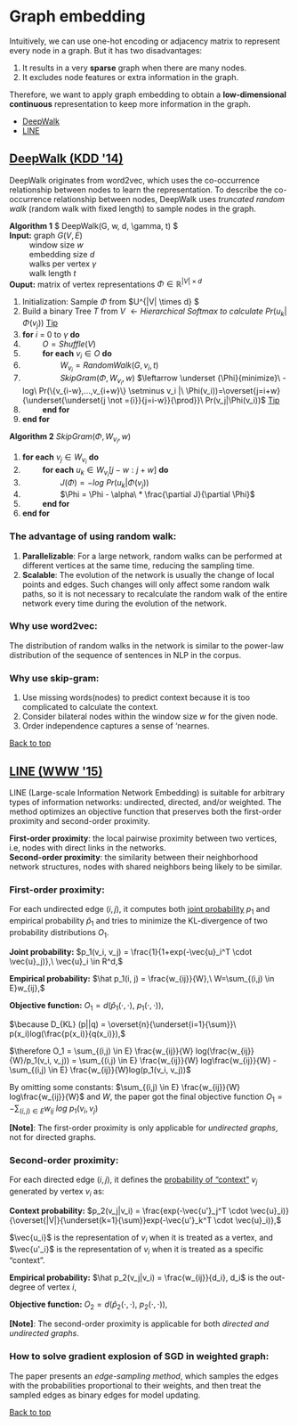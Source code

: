 # Graph embedding
Intuitively, we can use one-hot encoding or adjacency matrix to represent every node in a graph. But it has two disadvantages:
1. It results in a very **sparse** graph when there are many nodes.
2. It excludes node features or extra information in the graph.

Therefore, we want to apply graph embedding to obtain a **low-dimensional continuous** representation to keep more information in the graph.

- [DeepWalk](#deepwalk-kdd-14)
- [LINE](#line-www-15)

## [DeepWalk (KDD '14)](http://www.perozzi.net/publications/14_kdd_deepwalk.pdf)
​​DeepWalk originates from word2vec, which uses the co-occurrence relationship between nodes to learn the representation. To describe the co-occurrence relationship between nodes, DeepWalk uses *truncated random walk* (random walk with fixed length) to sample nodes in the graph.

**Algorithm 1** $ DeepWalk(G, w, d, \gamma, t) $   
**Input:** graph $G(V,E)$   
$\qquad$ window size $w$   
$\qquad$ embedding size $d$    
$\qquad$ walks per vertex $\gamma$   
$\qquad$ walk length $t$   
**Ouput:** matrix of vertex representations $\Phi \in \mathbb{R}^{|V| \times d}$
1. Initialization: Sample $\Phi$ from $U^{|V| \times d} $   
2. Build a binary Tree $T$ from $V$  $\leftarrow  Hierarchical\ Softmax\ to\ calculate\ Pr(u_k | \Phi(v_j))$ [Tip](## "reduce the computational complexity from O(|V|) to O(log|V|), see Algorithm 2 line 3")
3. **for** $i$ = 0 to $\gamma$ **do**   
4. $\qquad$ $O = Shuffle(V)$   
5. $\qquad$ **for each** $v_i \in O$ **do**   
6. $\qquad\qquad$ $W_{v_i} = RandomWalk(G, v_i, t)$   
7. $\qquad\qquad$ $SkipGram(\Phi, W_{v_i}, w)$   $\leftarrow \underset {\Phi}{minimize}\ -log\ Pr(\{v_{i-w},...,v_{i+w}\} \setminus v_i |\ \Phi(v_i))=\overset{j=i+w}{\underset{\underset{j \not ={i}}{j=i-w}}{\prod}}\ Pr(v_j|\Phi(v_i))$ [Tip](## "It approximates the conditional probability using an independence assumption")
8. $\qquad$ **end for**   
9. **end for** 

**Algorithm 2** $SkipGram(\Phi, W_{v_i}, w)$    
1. **for each** $v_j \in W_{v_i}$ **do**
2. $\qquad$ **for each** $u_k \in W_{v_i}[j-w:j+w]$ **do**
3. $\qquad\qquad$ $J(\Phi)=-log\ Pr(u_k | \Phi(v_j))$
4. $\qquad\qquad$ $\Phi = \Phi - \alpha\ * \frac{\partial J}{\partial \Phi}$
5. $\qquad$ **end for**       
6. **end for** 


### The advantage of using random walk:
1. **Parallelizable**: For a large network, random walks can be performed at different vertices at the same time, reducing the sampling time.
2. **Scalable**: The evolution of the network is usually the change of local points and edges. Such changes will only affect some random walk paths, so it is not necessary to recalculate the random walk of the entire network every time during the evolution of the network.

### Why use word2vec:
The distribution of random walks in the network is similar to the power-law distribution of the sequence of sentences in NLP in the corpus.

### Why use skip-gram:
1. Use missing words(nodes) to predict context because it is too complicated to calculate the context.
1. Consider bilateral nodes within the window size $w$ for the given node.
2. Order independence captures a sense of ‘nearnes.

[Back to top](#graph-embedding)

## [LINE (WWW '15)](https://arxiv.org/pdf/1503.03578.pdf)
LINE (Large-scale Information Network Embedding) is suitable for arbitrary types of information networks: undirected, directed, and/or weighted. The method optimizes an objective function that preserves both the first-order proximity and second-order proximity.

**First-order proximity**: the local pairwise proximity between two vertices, i.e, nodes with direct links in the networks.    
**Second-order proximity**: the similarity between their neighborhood network structures, nodes with shared neighbors being likely to be similar.

### First-order proximity:
For each undirected edge $(i, j)$, it computes both [joint probability](## "a sigmoid function") $p_1$ and empirical probability $\hat p_1$ and tries to minimize the KL-divergence of two probability distributions $O_1$.

**Joint probability:** $p_1(v_i, v_j) = \frac{1}{1+exp(-\vec{u}_i^T \cdot \vec{u}_j)},\ \vec{u}_i \in R^d,$

**Empirical probability:** $\hat p_1(i, j) = \frac{w_{ij}}{W},\ W=\sum_{(i,j) \in E}w_{ij},$

**Objective function:** $O_1 = d(\hat p_1( \cdot , \cdot ),\ p_1( \cdot , \cdot )),$

$\because D_{KL} (p||q) = \overset{n}{\underset{i=1}{\sum}}\ p(x_i)log(\frac{p(x_i)}{q(x_i)}),$ 

$\therefore O_1 = \sum_{(i,j) \in E} \frac{w_{ij}}{W} log(\frac{w_{ij}}{W}/p_1(v_i, v_j)) = \sum_{(i,j) \in E} \frac{w_{ij}}{W} log\frac{w_{ij}}{W} - \sum_{(i,j) \in E} \frac{w_{ij}}{W}log(p_1(v_i, v_j))$ 

By omitting some constants: $\sum_{(i,j) \in E} \frac{w_{ij}}{W} log\frac{w_{ij}}{W}$ and $W$, the paper got the final objective function $O_1 = - \sum_{(i,j) \in E} w_{ij}\ log\ p_1(v_i, v_j)$ 

**[Note]**: The first-order proximity is only applicable for *undirected graphs*, not for directed graphs.


### Second-order proximity:
For each directed edge $(i, j)$, it defines the [probability of “context”](## "a softmax function") $v_j$ generated by vertex $v_i$ as:      

**Context probability:** $p_2(v_j|v_i) = \frac{exp(-\vec{u'}_j^T \cdot \vec{u}_i)}{\overset{|V|}{\underset{k=1}{\sum}}exp(-\vec{u'}_k^T \cdot \vec{u}_i)},$ 

$\vec{u_i}$ is the representation of $v_i$ when it is treated as a vertex, and $\vec{u'_i}$ is the representation of $v_i$ when it is treated as a specific “context”.

**Empirical probability:** $\hat p_2(v_j|v_i) = \frac{w_{ij}}{d_i}, d_i$ is the out-degree of vertex $i,$

**Objective function:** $O_2 = d(\hat p_2( \cdot , \cdot ),\ p_2( \cdot , \cdot )),$

**[Note]**: The second-order proximity is applicable for both *directed and undirected graphs*.

### How to solve gradient explosion of SGD in weighted graph:
The paper presents an *edge-sampling method*, which samples the edges with the probabilities proportional to their weights, and then treat the sampled edges as binary edges for model updating. 

[Back to top](#graph-embedding)